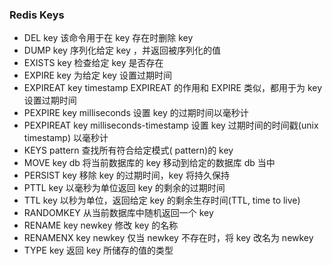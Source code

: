 ### Redis Keys
- DEL key 该命令用于在 key 存在时删除 key
- DUMP key 序列化给定 key ，并返回被序列化的值
- EXISTS key 检查给定 key 是否存在
- EXPIRE key 为给定 key 设置过期时间
- EXPIREAT key timestamp EXPIREAT 的作用和 EXPIRE 类似，都用于为 key 设置过期时间
- PEXPIRE key milliseconds 设置 key 的过期时间以毫秒计
- PEXPIREAT key milliseconds-timestamp 设置 key 过期时间的时间戳(unix timestamp) 以毫秒计
- KEYS pattern 查找所有符合给定模式( pattern)的 key
- MOVE key db 将当前数据库的 key 移动到给定的数据库 db 当中
- PERSIST key 移除 key 的过期时间，key 将持久保持
- PTTL key 以毫秒为单位返回 key 的剩余的过期时间
- TTL key 以秒为单位，返回给定 key 的剩余生存时间(TTL, time to live)
- RANDOMKEY 从当前数据库中随机返回一个 key
- RENAME key newkey 修改 key 的名称
- RENAMENX key newkey 仅当 newkey 不存在时，将 key 改名为 newkey 
- TYPE key 返回 key 所储存的值的类型
